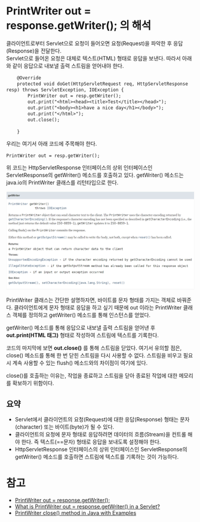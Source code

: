 # PrintWriter out = response.getWriter(); 의 해석

클라이언트로부터 Servlet으로 요청이 들어오면 요청(Request)을 파악한 후 응답(Response)을 전달한다.  
Servlet으로 들어온 요청은 대체로 텍스트(HTML) 형태로 응답을 보낸다. 따라서 아래와 같이 응답으로 내보낼 출력 스트림을 얻어내야 한다. 

```
	@Override
	protected void doGet(HttpServletRequest req, HttpServletResponse resp) throws ServletException, IOException {
		PrintWriter out = resp.getWriter();
		out.print("<html><head><title>Test</title></head>");
		out.print("<body><h1>have a nice day</h1></body>");
		out.print("</html>");
		out.close();
		
	}
```

우리는 여기서 아래 코드에 주목해야 한다.  

```
PrintWriter out = resp.getWriter();
```

위 코드는 HttpServletResponse 인터페이스의 상위 인터페이스인 ServletResponse의 getWriter() 메소드를 호출하고 있다. getWriter() 메소드는 java.io의 PrintWriter 클래스를 리턴타입으로 한다.

![getWriter 메소드](./image/getWriter_1.png)

PrintWriter 클래스는 간단한 설명하자면, 바이트를 문자 형태를 가지는 객체로 바꿔준다. 클라이언트에게 문자 형태로 응답을 하고 싶기 때문에 out 이라는 PrintWriter 클래스 객체를 정의하고 getWriter() 메소드를 통해 인스턴스를 얻었다.

getWriter() 메소드를 통해 응답으로 내보낼 출력 스트림을 얻어낸 후 **out.print(HTML 태그)** 형태로 작성하여 스트림에 텍스트를 기록한다.  

코드의 마지막에 보면 **out.close()** 를 통해 스트림을 닫았다. 여기서 유의할 점은, close() 메소드를 통해 한 번 닫힌 스트림을 다시 사용할 수 없다. 스트림을 비우고 필요 시 계속 사용할 수 있는 flush() 메소드와의 차이점이 여기에 있다.  

close()를 호출하는 이유는, 작업을 종료하고 스트림을 닫아 종료된 작업에 대한 메모리를 확보하기 위함이다.  

## 요약
- Servlet에서 클라이언트의 요청(Request)에 대한 응답(Response) 형태는 문자(character) 또는 바이트(byte)가 될 수 있다.
- 클라이언트의 요청에 문자 형태로 응답하려면 데이터의 흐름(Stream)을 컨트롤 해야 한다. 즉 텍스트(==문자) 형태로 응답을 보내도록 설정해야 한다.
-  HttpServletResponse 인터페이스의 상위 인터페이스인 ServletResponse의 getWriter() 메소드를 호출하면 스트림에 텍스트를 기록하는 것이 가능하다.

# 참고
* [PrintWriter out = response.getWriter();](https://m.blog.naver.com/PostView.naver?isHttpsRedirect=true&blogId=min_sub&logNo=80069919296)
* [What is PrintWriter out = response.getWriter() in a Servlet?](https://stackoverflow.com/questions/25780467/what-is-printwriter-out-response-getwriter-in-a-servlet)
* [PrintWriter close() method in Java with Examples](https://www.geeksforgeeks.org/printwriter-close-method-in-java-with-examples/)







